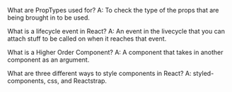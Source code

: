 What are PropTypes used for?
A: To check the type of the props that are being brought in to be used.

What is a lifecycle event in React?
A: An event in the livecycle that you can attach stuff to be called on when it reaches that event.

What is a Higher Order Component?
A: A component that takes in another component as an argument.

What are three different ways to style components in React?
A: styled-components, css, and Reactstrap.

